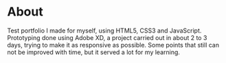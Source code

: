# About
Test portfolio I made for myself, using HTML5, CSS3 and JavaScript. Prototyping done using Adobe XD, a project carried out in about 2 to 3 days, trying to make it as responsive as possible. Some points that still can not be improved with time, but it served a lot for my learning.
